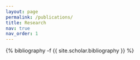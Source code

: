 ```yaml
---
layout: page
permalink: /publications/
title: Research
nav: true
nav_order: 1
---
```

<!-- _pages/publications.md -->
<div class="publications">

{% bibliography -f {{ site.scholar.bibliography }} %}

</div>
